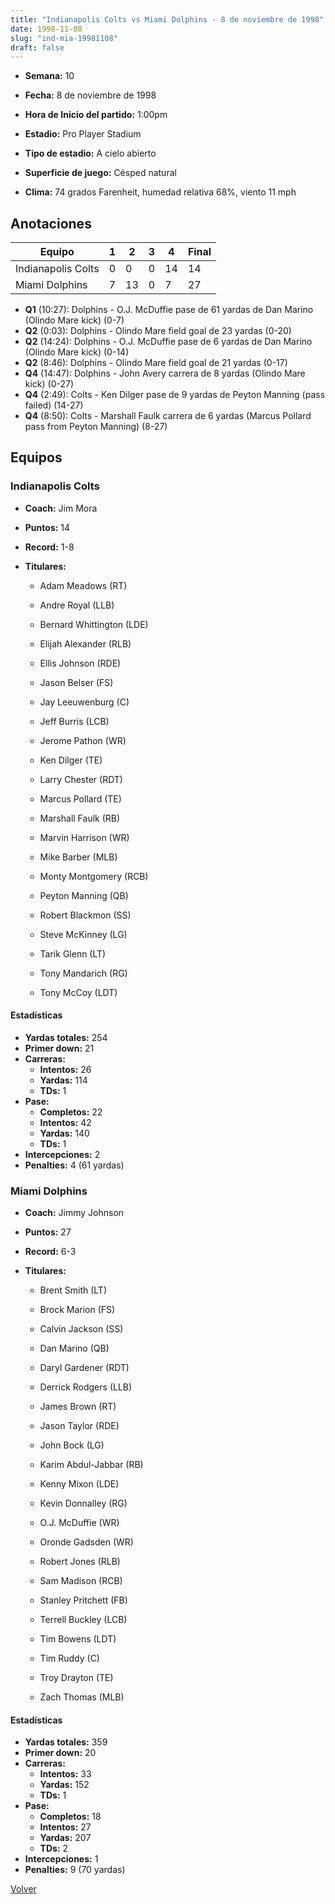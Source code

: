 ```yaml
---
title: "Indianapolis Colts vs Miami Dolphins - 8 de noviembre de 1998"
date: 1998-11-08
slug: "ind-mia-19981108"
draft: false
---
```


* **Semana:** 10
* **Fecha:** 8 de noviembre de 1998

* **Hora de Inicio del partido:** 1:00pm
* **Estadio:** Pro Player Stadium
* **Tipo de estadio:** A cielo abierto
* **Superficie de juego:** Césped natural
* **Clima:** 74 grados Farenheit, humedad relativa 68%, viento 11 mph





## Anotaciones
| Equipo | 1 | 2 | 3 | 4 | Final |
|--------|---|---|---|---|-------|
| Indianapolis Colts  | 0 | 0 | 0 | 14  | 14 |
| Miami Dolphins  | 7 | 13 | 0 | 7  | 27 |
* **Q1** (10:27): Dolphins - O.J. McDuffie pase de 61 yardas de Dan Marino (Olindo Mare kick) (0-7)
* **Q2** (0:03): Dolphins - Olindo Mare field goal de 23 yardas (0-20)
* **Q2** (14:24): Dolphins - O.J. McDuffie pase de 6 yardas de Dan Marino (Olindo Mare kick) (0-14)
* **Q2** (8:46): Dolphins - Olindo Mare field goal de 21 yardas (0-17)
* **Q4** (14:47): Dolphins - John Avery carrera de 8 yardas (Olindo Mare kick) (0-27)
* **Q4** (2:49): Colts - Ken Dilger pase de 9 yardas de Peyton Manning (pass failed) (14-27)
* **Q4** (8:50): Colts - Marshall Faulk carrera de 6 yardas (Marcus Pollard pass from Peyton Manning) (8-27)


## Equipos


### Indianapolis Colts
* **Coach:** Jim Mora
* **Puntos:** 14
* **Record:** 1-8
* **Titulares:** 

  * Adam Meadows (RT) 

  * Andre Royal (LLB) 

  * Bernard Whittington (LDE) 

  * Elijah Alexander (RLB) 

  * Ellis Johnson (RDE) 

  * Jason Belser (FS) 

  * Jay Leeuwenburg (C) 

  * Jeff Burris (LCB) 

  * Jerome Pathon (WR) 

  * Ken Dilger (TE) 

  * Larry Chester (RDT) 

  * Marcus Pollard (TE) 

  * Marshall Faulk (RB) 

  * Marvin Harrison (WR) 

  * Mike Barber (MLB) 

  * Monty Montgomery (RCB) 

  * Peyton Manning (QB) 

  * Robert Blackmon (SS) 

  * Steve McKinney (LG) 

  * Tarik Glenn (LT) 

  * Tony Mandarich (RG) 

  * Tony McCoy (LDT) 

#### Estadísticas
* **Yardas totales:** 254
* **Primer down:** 21
* **Carreras:**
  * **Intentos:** 26
  * **Yardas:** 114
  * **TDs:** 1
* **Pase:**
  * **Completos:** 22
  * **Intentos:** 42
  * **Yardas:** 140
  * **TDs:** 1
* **Intercepciones:** 2
* **Penalties:** 4 (61 yardas)

### Miami Dolphins
* **Coach:** Jimmy Johnson
* **Puntos:** 27
* **Record:** 6-3
* **Titulares:** 

  * Brent Smith (LT) 

  * Brock Marion (FS) 

  * Calvin Jackson (SS) 

  * Dan Marino (QB) 

  * Daryl Gardener (RDT) 

  * Derrick Rodgers (LLB) 

  * James Brown (RT) 

  * Jason Taylor (RDE) 

  * John Bock (LG) 

  * Karim Abdul-Jabbar (RB) 

  * Kenny Mixon (LDE) 

  * Kevin Donnalley (RG) 

  * O.J. McDuffie (WR) 

  * Oronde Gadsden (WR) 

  * Robert Jones (RLB) 

  * Sam Madison (RCB) 

  * Stanley Pritchett (FB) 

  * Terrell Buckley (LCB) 

  * Tim Bowens (LDT) 

  * Tim Ruddy (C) 

  * Troy Drayton (TE) 

  * Zach Thomas (MLB) 

#### Estadísticas
* **Yardas totales:** 359
* **Primer down:** 20
* **Carreras:**
  * **Intentos:** 33
  * **Yardas:** 152
  * **TDs:** 1
* **Pase:**
  * **Completos:** 18
  * **Intentos:** 27
  * **Yardas:** 207
  * **TDs:** 2
* **Intercepciones:** 1
* **Penalties:** 9 (70 yardas)


[Volver](/historia/1998)

